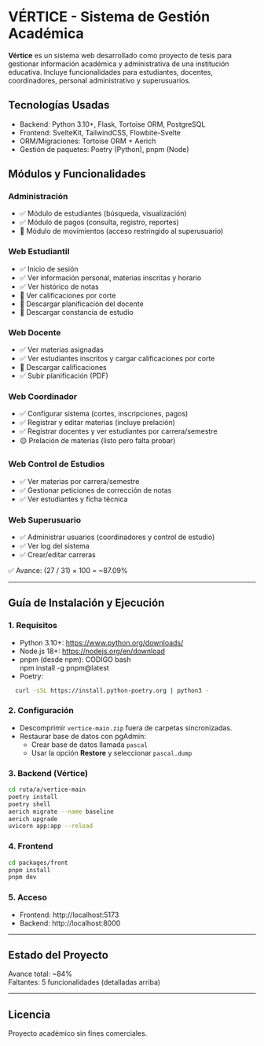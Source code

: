 # VÉRTICE - Sistema de Gestión Académica

**Vértice** es un sistema web desarrollado como proyecto de tesis para gestionar información académica y administrativa de una institución educativa. Incluye funcionalidades para estudiantes, docentes, coordinadores, personal administrativo y superusuarios.

## Tecnologías Usadas

- Backend: Python 3.10+, Flask, Tortoise ORM, PostgreSQL  
- Frontend: SvelteKit, TailwindCSS, Flowbite-Svelte  
- ORM/Migraciones: Tortoise ORM + Aerich  
- Gestión de paquetes: Poetry (Python), pnpm (Node)

## Módulos y Funcionalidades

### Administración
- ✅ Módulo de estudiantes (búsqueda, visualización)
- ✅ Módulo de pagos (consulta, registro, reportes)
- 🚫 Módulo de movimientos (acceso restringido al superusuario)

### Web Estudiantil
- ✅ Inicio de sesión
- ✅ Ver información personal, materias inscritas y horario
- ✅ Ver histórico de notas
- 🔲 Ver calificaciones por corte
- 🔲 Descargar planificación del docente
- 🔲 Descargar constancia de estudio

### Web Docente
- ✅ Ver materias asignadas
- ✅ Ver estudiantes inscritos y cargar calificaciones por corte
- 🔲 Descargar calificaciones
- ✅ Subir planificación (PDF)

### Web Coordinador
- ✅ Configurar sistema (cortes, inscripciones, pagos)
- ✅ Registrar y editar materias (incluye prelación)
- ✅ Registrar docentes y ver estudiantes por carrera/semestre
- 🟡 Prelación de materias (listo pero falta probar)

### Web Control de Estudios
- ✅ Ver materias por carrera/semestre
- ✅ Gestionar peticiones de corrección de notas
- ✅ Ver estudiantes y ficha técnica

### Web Superusuario
- ✅ Administrar usuarios (coordinadores y control de estudio)
- ✅ Ver log del sistema
- ✅ Crear/editar carreras


✅ Avance: (27 / 31) × 100 = ~87.09%

---

## Guía de Instalación y Ejecución

### 1. Requisitos

- Python 3.10+: https://www.python.org/downloads/
- Node.js 18+: https://nodejs.org/en/download
- pnpm (desde npm): CODIGO bash  
  npm install -g pnpm@latest
- Poetry:
```bash  
  curl -sSL https://install.python-poetry.org | python3 -
  ```

### 2. Configuración

- Descomprimir `vertice-main.zip` fuera de carpetas sincronizadas.
- Restaurar base de datos con pgAdmin:
  - Crear base de datos llamada `pascal`
  - Usar la opción **Restore** y seleccionar `pascal.dump`

### 3. Backend (Vértice)

```bash  
cd ruta/a/vertice-main  
poetry install  
poetry shell  
aerich migrate --name baseline  
aerich upgrade  
uvicorn app:app --reload
```

### 4. Frontend

```bash  
cd packages/front  
pnpm install  
pnpm dev
```

### 5. Acceso

- Frontend: http://localhost:5173  
- Backend: http://localhost:8000

---

## Estado del Proyecto

Avance total: ~84%  
Faltantes: 5 funcionalidades (detalladas arriba)

---

## Licencia

Proyecto académico sin fines comerciales.
